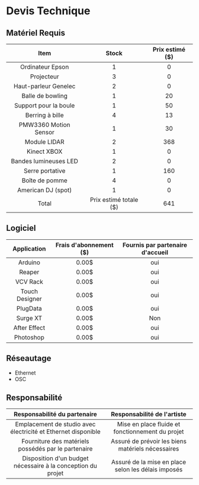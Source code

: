 # Devis Technique

## Matériel Requis
| Item                    | Stock    | Prix estimé ($) |
| :----------------------:| :------: |  :-----------:  |
| Ordinateur Epson        |  1       |  0              |
| Projecteur              |  3       |  0              |
| Haut-parleur Genelec    |  2       |  0              |
| Balle de bowling        |  1       |  20             |
| Support pour la boule   |  1       |  50             |
| Berring à bille         |  4       |  13             |
| PMW3360 Motion Sensor   |  1       |  30             |
| Module LIDAR            |  2       |  368            |
| Kinect XBOX             |  1       |  0              |
| Bandes lumineuses LED   |  2       |  0              |
| Serre portative         |  1       |  160            |
| Boîte de pomme          |  4       |  0              |
| American DJ (spot)      |  1       |  0              |
|  Total       | Prix estimé totale ($)  |  641        |


## Logiciel
| Application              |  Frais d'abonnement  ($)  |  Fournis par partenaire d'accueil  |
|  :--------------------:  |  :---------------------:  |  :-------------------------------: |
|  Arduino                 |  0.00$                    |  oui  |
|  Reaper                  |  0.00$                    |  oui  |
|  VCV Rack                |  0.00$                    |  oui  |
|  Touch Designer          |  0.00$                    |  oui  |
|  PlugData                |  0.00$                    |  oui  |
|  Surge XT                |  0.00$                    |  Non  |
|  After Effect            |  0.00$                    |  oui  |
|  Photoshop               |  0.00$                    |  oui  |



## Réseautage
-  Ethernet
-  OSC
## Responsabilité
|  Responsabilité du partenaire |  Responsabilité de l'artiste  |
|  :--------------------------: |  :--------------------------: |
|  Emplacement de studio avec électricité et Ethernet disponible  |  Mise en place fluide et fonctionnement du projet|
|  Fourniture des matériels possédés par le partenaire  |  Assuré de prévoir les biens matériels nécessaires  |
|  Disposition d'un budget nécessaire à la conception du projet  |  Assuré de la mise en place selon les délais imposés |

 <!-- ## Référence * [Devis technique](https://tim-montmorency.com/582523-gestion/#/contenus/3_planification/50_devis_technique/) -->
